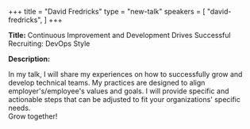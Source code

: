 +++
title = "David Fredricks"
type = "new-talk"
speakers = [
        "david-fredricks",
]
+++
<div class="span-15  ">
  <div class="span-15  last ">
  <p><strong>Title:</strong>
  Continuous Improvement and Development Drives Successful Recruiting: DevOps Style
  </p>

  <p><strong>Description:</strong></p>

  <p>
  In my talk, I will share my experiences on how to successfully grow and develop
  technical teams. My practices are designed to align employer's/employee's
  values and goals. I will provide specific and actionable steps that can be
  adjusted to fit your organizations' specific needs.<br/>
  Grow together!
  </p>
  </div>
</div>